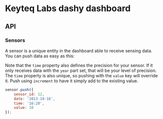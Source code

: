 # Keyteq Labs dashy dashboard

## API

### Sensors

A sensor is a unique entity in the dashboard able to receive sensing data.
You can push data as easy as this:

Note that the `time` property also defines the precision for your sensor.
If it only receives data with the `year` part set, that will be your level of precision.
The `time` property is also unique, so pushing with the `value` key will override it.
Push using `increment` to have it simply add to the existing value.

```js
sensor.push({
    sensor_id: 12,
    date: '2013-10-16',
    time: '16:20',
    value: 10
});
```
